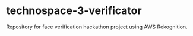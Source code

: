 # technospace-3-verificator
Repository for face verification hackathon project using AWS Rekognition.
